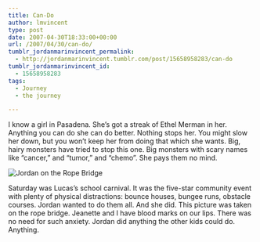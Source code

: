 ```yaml
---
title: Can-Do
author: lmvincent
type: post
date: 2007-04-30T18:33:00+00:00
url: /2007/04/30/can-do/
tumblr_jordanmarinvincent_permalink:
  - http://jordanmarinvincent.tumblr.com/post/15658958283/can-do
tumblr_jordanmarinvincent_id:
  - 15658958283
tags:
  - Journey
  - the journey

---
```

I know a girl in Pasadena. She&rsquo;s got a streak of Ethel Merman in her. Anything you can do she can do better. Nothing stops her. You might slow her down, but you won&rsquo;t keep her from doing that which she wants. Big, hairy monsters have tried to stop this one. Big monsters with scary names like &ldquo;cancer,&rdquo; and &ldquo;tumor,&rdquo; and &ldquo;chemo&rdquo;. She pays them no mind.

![Jordan on the Rope Bridge][1] 

Saturday was Lucas&rsquo;s school carnival. It was the five-star community event with plenty of physical distractions: bounce houses, bungee runs, obstacle courses. Jordan wanted to do them all. And she did. This picture was taken on the rope bridge. Jeanette and I have blood marks on our lips. There was no need for such anxiety. Jordan did anything the other kids could do. Anything.

<div class="blogger-post-footer">
  <img loading="lazy" width="1" height="1" src="https://blogger.googleusercontent.com/tracker/9039099668816362935-8603307665380531293?l=jordansjourney2.blogspot.com" alt="" />
</div>

 [1]: http://www.jordanvincent.com/images/2007/04/jordan_ropebridge_small.jpg